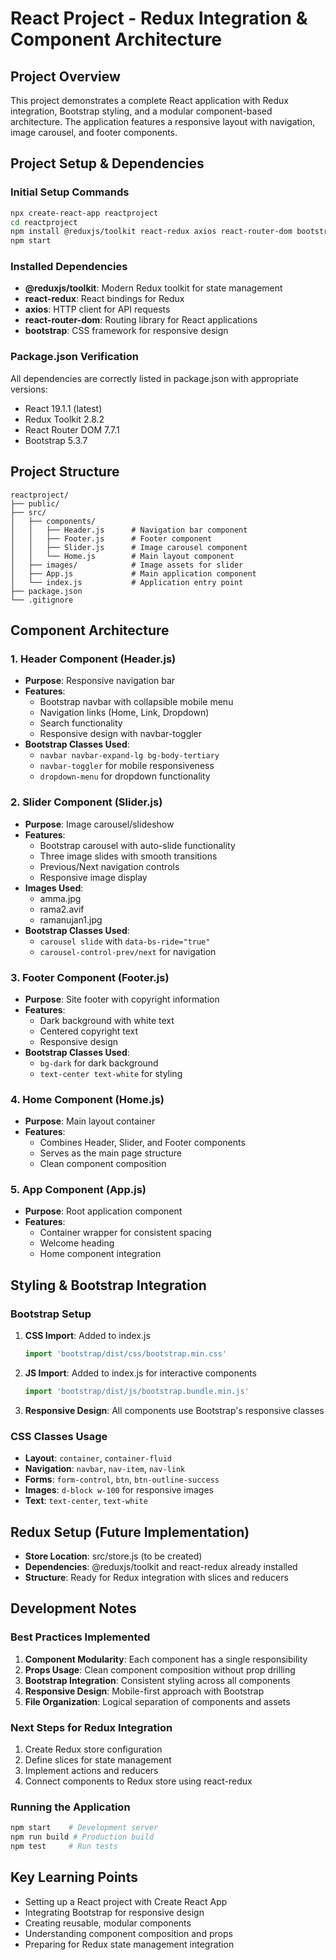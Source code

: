 # React Project - Redux Integration & Component Architecture

## Project Overview
This project demonstrates a complete React application with Redux integration, Bootstrap styling, and a modular component-based architecture. The application features a responsive layout with navigation, image carousel, and footer components.

## Project Setup & Dependencies

### Initial Setup Commands
```bash
npx create-react-app reactproject
cd reactproject
npm install @reduxjs/toolkit react-redux axios react-router-dom bootstrap
npm start
```

### Installed Dependencies
- **@reduxjs/toolkit**: Modern Redux toolkit for state management
- **react-redux**: React bindings for Redux
- **axios**: HTTP client for API requests
- **react-router-dom**: Routing library for React applications
- **bootstrap**: CSS framework for responsive design

### Package.json Verification
All dependencies are correctly listed in package.json with appropriate versions:
- React 19.1.1 (latest)
- Redux Toolkit 2.8.2
- React Router DOM 7.7.1
- Bootstrap 5.3.7

## Project Structure

```
reactproject/
├── public/
├── src/
│   ├── components/
│   │   ├── Header.js      # Navigation bar component
│   │   ├── Footer.js      # Footer component
│   │   ├── Slider.js      # Image carousel component
│   │   └── Home.js        # Main layout component
│   ├── images/            # Image assets for slider
│   ├── App.js             # Main application component
│   └── index.js           # Application entry point
├── package.json
└── .gitignore
```

## Component Architecture

### 1. Header Component (Header.js)
- **Purpose**: Responsive navigation bar
- **Features**:
  - Bootstrap navbar with collapsible mobile menu
  - Navigation links (Home, Link, Dropdown)
  - Search functionality
  - Responsive design with navbar-toggler
- **Bootstrap Classes Used**:
  - `navbar navbar-expand-lg bg-body-tertiary`
  - `navbar-toggler` for mobile responsiveness
  - `dropdown-menu` for dropdown functionality

### 2. Slider Component (Slider.js)
- **Purpose**: Image carousel/slideshow
- **Features**:
  - Bootstrap carousel with auto-slide functionality
  - Three image slides with smooth transitions
  - Previous/Next navigation controls
  - Responsive image display
- **Images Used**:
  - amma.jpg
  - rama2.avif
  - ramanujan1.jpg
- **Bootstrap Classes Used**:
  - `carousel slide` with `data-bs-ride="true"`
  - `carousel-control-prev/next` for navigation

### 3. Footer Component (Footer.js)
- **Purpose**: Site footer with copyright information
- **Features**:
  - Dark background with white text
  - Centered copyright text
  - Responsive design
- **Bootstrap Classes Used**:
  - `bg-dark` for dark background
  - `text-center text-white` for styling

### 4. Home Component (Home.js)
- **Purpose**: Main layout container
- **Features**:
  - Combines Header, Slider, and Footer components
  - Serves as the main page structure
  - Clean component composition

### 5. App Component (App.js)
- **Purpose**: Root application component
- **Features**:
  - Container wrapper for consistent spacing
  - Welcome heading
  - Home component integration

## Styling & Bootstrap Integration

### Bootstrap Setup
1. **CSS Import**: Added to index.js
   ```javascript
   import 'bootstrap/dist/css/bootstrap.min.css'
   ```

2. **JS Import**: Added to index.js for interactive components
   ```javascript
   import 'bootstrap/dist/js/bootstrap.bundle.min.js'
   ```

3. **Responsive Design**: All components use Bootstrap's responsive classes

### CSS Classes Usage
- **Layout**: `container`, `container-fluid`
- **Navigation**: `navbar`, `nav-item`, `nav-link`
- **Forms**: `form-control`, `btn`, `btn-outline-success`
- **Images**: `d-block w-100` for responsive images
- **Text**: `text-center`, `text-white`

## Redux Setup (Future Implementation)
- **Store Location**: src/store.js (to be created)
- **Dependencies**: @reduxjs/toolkit and react-redux already installed
- **Structure**: Ready for Redux integration with slices and reducers

## Development Notes

### Best Practices Implemented
1. **Component Modularity**: Each component has a single responsibility
2. **Props Usage**: Clean component composition without prop drilling
3. **Bootstrap Integration**: Consistent styling across all components
4. **Responsive Design**: Mobile-first approach with Bootstrap
5. **File Organization**: Logical separation of components and assets

### Next Steps for Redux Integration
1. Create Redux store configuration
2. Define slices for state management
3. Implement actions and reducers
4. Connect components to Redux store using react-redux

### Running the Application
```bash
npm start    # Development server
npm run build # Production build
npm test     # Run tests
```

## Key Learning Points
- Setting up a React project with Create React App
- Integrating Bootstrap for responsive design
- Creating reusable, modular components
- Understanding component composition and props
- Preparing for Redux state management integration
